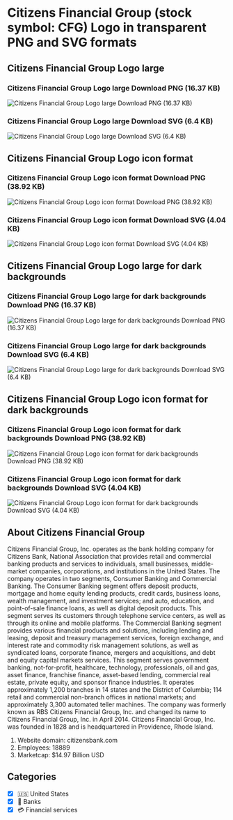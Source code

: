 # Citizens Financial Group (stock symbol: CFG) Logo in transparent PNG and SVG formats

## Citizens Financial Group Logo large

### Citizens Financial Group Logo large Download PNG (16.37 KB)

![Citizens Financial Group Logo large Download PNG (16.37 KB)](/img/orig/CFG_BIG-78002c43.png)

### Citizens Financial Group Logo large Download SVG (6.4 KB)

![Citizens Financial Group Logo large Download SVG (6.4 KB)](/img/orig/CFG_BIG-f23c78a5.svg)

## Citizens Financial Group Logo icon format

### Citizens Financial Group Logo icon format Download PNG (38.92 KB)

![Citizens Financial Group Logo icon format Download PNG (38.92 KB)](/img/orig/CFG-6f831c43.png)

### Citizens Financial Group Logo icon format Download SVG (4.04 KB)

![Citizens Financial Group Logo icon format Download SVG (4.04 KB)](/img/orig/CFG-dc7bc281.svg)

## Citizens Financial Group Logo large for dark backgrounds

### Citizens Financial Group Logo large for dark backgrounds Download PNG (16.37 KB)

![Citizens Financial Group Logo large for dark backgrounds Download PNG (16.37 KB)](/img/orig/CFG_BIG.D-46cefd20.png)

### Citizens Financial Group Logo large for dark backgrounds Download SVG (6.4 KB)

![Citizens Financial Group Logo large for dark backgrounds Download SVG (6.4 KB)](/img/orig/CFG_BIG.D-091c4f4d.svg)

## Citizens Financial Group Logo icon format for dark backgrounds

### Citizens Financial Group Logo icon format for dark backgrounds Download PNG (38.92 KB)

![Citizens Financial Group Logo icon format for dark backgrounds Download PNG (38.92 KB)](/img/orig/CFG.D-765ff052.png)

### Citizens Financial Group Logo icon format for dark backgrounds Download SVG (4.04 KB)

![Citizens Financial Group Logo icon format for dark backgrounds Download SVG (4.04 KB)](/img/orig/CFG.D-19ef4620.svg)

## About Citizens Financial Group

Citizens Financial Group, Inc. operates as the bank holding company for Citizens Bank, National Association that provides retail and commercial banking products and services to individuals, small businesses, middle-market companies, corporations, and institutions in the United States. The company operates in two segments, Consumer Banking and Commercial Banking. The Consumer Banking segment offers deposit products, mortgage and home equity lending products, credit cards, business loans, wealth management, and investment services; and auto, education, and point-of-sale finance loans, as well as digital deposit products. This segment serves its customers through telephone service centers, as well as through its online and mobile platforms. The Commercial Banking segment provides various financial products and solutions, including lending and leasing, deposit and treasury management services, foreign exchange, and interest rate and commodity risk management solutions, as well as syndicated loans, corporate finance, mergers and acquisitions, and debt and equity capital markets services. This segment serves government banking, not-for-profit, healthcare, technology, professionals, oil and gas, asset finance, franchise finance, asset-based lending, commercial real estate, private equity, and sponsor finance industries. It operates approximately 1,200 branches in 14 states and the District of Columbia; 114 retail and commercial non-branch offices in national markets; and approximately 3,300 automated teller machines. The company was formerly known as RBS Citizens Financial Group, Inc. and changed its name to Citizens Financial Group, Inc. in April 2014. Citizens Financial Group, Inc. was founded in 1828 and is headquartered in Providence, Rhode Island.

1. Website domain: citizensbank.com
2. Employees: 18889
3. Marketcap: $14.97 Billion USD


## Categories
- [x] 🇺🇸 United States
- [x] 🏦 Banks
- [x] 💳 Financial services
